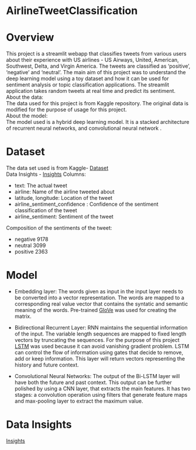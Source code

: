 # AirlineTweetClassification

# Overview
This project is a streamlit webapp that classifies tweets from various users about their experience with US airlines - US Airways, United, American, Southwest, Delta, and Virgin America. The tweets are classified as ‘positive’, ‘negative’ and ‘neutral’. The main aim of this project was to understand the deep learning model using a toy dataset and how it can be used for sentiment analysis or topic classification applications. The streamlit application takes random tweets at real time and predict its sentiment.
<br>
About the data: <br>
The data used for this project is from Kaggle repository. The original data is modified for the purpose of usage for this project.
<br>
About the model: <br>
The model used is a hybrid deep learning model. It is a stacked architecture of recurrent neural networks, and convolutional neural network .


# Dataset
The data set used is from Kaggle- [Dataset]<br>
Data Insights - [Insights]
Columns:



- text: The actual tweet
- airline: Name of the airline tweeted about
- latitude, longitude: Location of the tweet
- airline_sentiment_confidence : Confidence of the sentiment classification of the tweet
- airline_sentiment: Sentiment of the tweet



Composition of the sentiments of the tweet:



- negative    9178
- neutral     3099
- positive    2363

# Model

- Embedding layer:
The words given as input in the input layer needs to be converted into a vector representation. The words are mapped to a corresponding real value vector that contains the syntatic and semantic meaning of the words. Pre-trained [GloVe] was used for creating the matrix.

- Bidirectional Recurrent Layer:
RNN maintains the sequential information of the input. The variable length sequences are mapped to fixed length vectors by truncating the sequences. For the purpose of this project [LSTM] was used because it can avoid vanishing gradient problem. LSTM can control the flow of information using gates that decide to remove, add or keep information. This layer will return vectors representing the history and future context.

- Convolutional Neural Networks:
The output of the Bi-LSTM layer will have both the future and past context. This output can be further polished by using a CNN layer, that extracts the main features. It has two stages: a convolution operation using filters that generate feature maps and max-pooling layer to extract the maximum value.

# Data Insights
[Insights]


[Dataset]: https://www.kaggle.com/crowdflower/twitter-airline-sentiment
[Insights]: https://github.com/anjaliasha123/AirlineTweetClassification/blob/main/src/DataInsights.ipynb
[GloVe]: https://nlp.stanford.edu/projects/glove/
[LSTM]: https://colah.github.io/posts/2015-08-Understanding-LSTMs/
